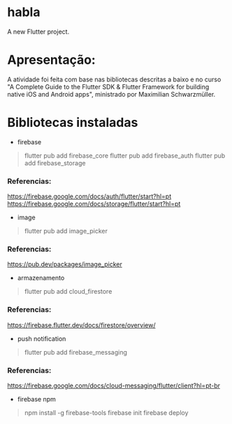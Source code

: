 # habla

A new Flutter project.


# Apresentação:
A atividade foi feita com base nas bibliotecas descritas a baixo e no curso "A Complete Guide to the Flutter SDK &amp; Flutter Framework for building native iOS and Android apps", ministrado por Maximilian Schwarzmüller. 



# Bibliotecas instaladas

* firebase
> flutter pub add firebase_core
> flutter pub add firebase_auth
> flutter pub add firebase_storage

### Referencias:
https://firebase.google.com/docs/auth/flutter/start?hl=pt
https://firebase.google.com/docs/storage/flutter/start?hl=pt


* image
> flutter pub add image_picker

### Referencias:
https://pub.dev/packages/image_picker


* armazenamento
> flutter pub add cloud_firestore

### Referencias:
https://firebase.flutter.dev/docs/firestore/overview/


* push notification
> flutter pub add firebase_messaging

### Referencias:
https://firebase.google.com/docs/cloud-messaging/flutter/client?hl=pt-br



* firebase npm
> npm install -g firebase-tools
> firebase init
> firebase deploy
